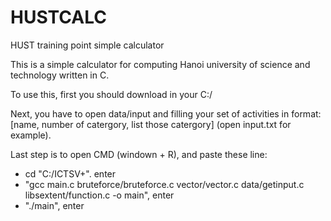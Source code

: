 # HUSTCALC
HUST training point simple calculator

This is a simple calculator for computing Hanoi university of science and technology written in C.

To use this, first you should download in your C:/

Next, you have to open data/input and filling your set of activities in format: [name, number of catergory, list those catergory] (open input.txt for example).

Last step is to open CMD (windown + R), and paste these line:
- cd "C:/ICTSV+". enter
- "gcc main.c bruteforce/bruteforce.c vector/vector.c data/getinput.c libsextent/function.c -o main", enter
- "./main", enter
